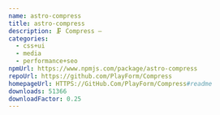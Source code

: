 ```yaml
---
name: astro-compress
title: astro-compress
description: 🗜️ Compress —
categories:
  - css+ui
  - media
  - performance+seo
npmUrl: https://www.npmjs.com/package/astro-compress
repoUrl: https://github.com/PlayForm/Compress
homepageUrl: HTTPS://GitHub.Com/PlayForm/Compress#readme
downloads: 51366
downloadFactor: 0.25
---
```

